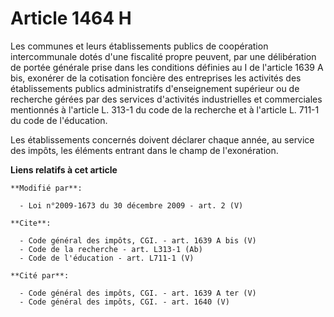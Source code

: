 # Article 1464 H

Les communes et leurs établissements publics de coopération intercommunale dotés d'une fiscalité propre peuvent, par une
délibération de portée générale prise dans les conditions définies au I de l'article 1639 A bis, exonérer de la cotisation
foncière des entreprises les activités des établissements publics administratifs d'enseignement supérieur ou de recherche
gérées par des services d'activités industrielles et commerciales mentionnés à l'article L. 313-1 du code de la recherche et
à l'article L. 711-1 du code de l'éducation. 

Les établissements concernés doivent déclarer chaque année, au service des impôts, les éléments entrant dans le champ de
l'exonération.

**Liens relatifs à cet article**

	**Modifié par**:

	  - Loi n°2009-1673 du 30 décembre 2009 - art. 2 (V)

	**Cite**:

	  - Code général des impôts, CGI. - art. 1639 A bis (V)
	  - Code de la recherche - art. L313-1 (Ab)
	  - Code de l'éducation - art. L711-1 (V)

	**Cité par**:

	  - Code général des impôts, CGI. - art. 1639 A ter (V)
	  - Code général des impôts, CGI. - art. 1640 (V)
